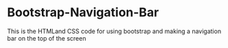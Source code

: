 # Bootstrap-Navigation-Bar
This is the HTMLand CSS code for using bootstrap and making a navigation bar on the top of the screen

